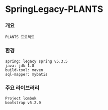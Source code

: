 # SpringLegacy-PLANTS

### 개요
    PLANTS 프로젝트

### 환경
    spring: legacy spring v5.3.5
    java: jdk 1.8
    build-tool: maven
    sql-mapper: mybatis

### 주요 라이브러리
    Project lombok
    bootstrap v5.2.0